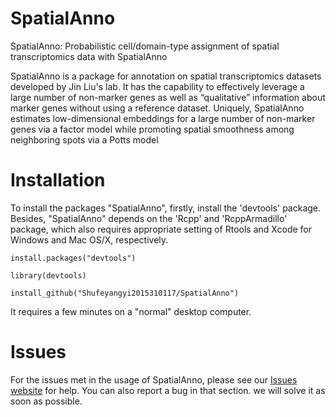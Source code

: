 # SpatialAnno
SpatialAnno: Probabilistic cell/domain-type assignment of spatial transcriptomics data with SpatialAnno

SpatialAnno is a package for annotation on spatial transcriptomics datasets developed by Jin Liu's lab. It has the capability to effectively leverage a large number of non-marker genes as well as “qualitative” information about marker genes without using a reference dataset. Uniquely, SpatialAnno estimates low-dimensional embeddings for a large number of non-marker genes via a factor model while promoting spatial smoothness among neighboring spots via a Potts model

# Installation

To install the packages "SpatialAnno", firstly, install the 'devtools' package. Besides, "SpatialAnno" depends on the 'Rcpp' and 'RcppArmadillo' package, which also requires appropriate setting of Rtools and Xcode for Windows and Mac OS/X, respectively.

`install.packages("devtools")`

`library(devtools)`

`install_github("Shufeyangyi2015310117/SpatialAnno")`

It requires a few minutes on a "normal" desktop computer.  


# Issues

For the issues met in the usage of SpatialAnno, please see our [Issues website](https://github.com/Shufeyangyi2015310117/SpatialAnno/issues) for help. You can also report a bug in that section. we will solve it as soon as possible.
